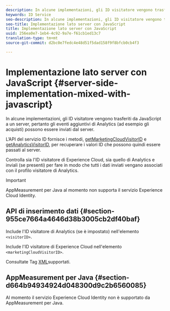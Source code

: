 ```yaml
---
description: In alcune implementazioni, gli ID visitatore vengono trasferiti da JavaScript a un server, pertanto gli eventi aggiuntivi di Analytics (ad esempio gli acquisti) possono essere inviati dal server.
keywords: ID Service
seo-description: In alcune implementazioni, gli ID visitatore vengono trasferiti da JavaScript a un server, pertanto gli eventi aggiuntivi di Analytics (ad esempio gli acquisti) possono essere inviati dal server.
seo-title: Implementazione lato server con JavaScript
title: Implementazione lato server con JavaScript
uuid: 256ea0e7-1eb4-4c92-9a7e-f61cb1ed13c7
translation-type: tm+mt
source-git-commit: d2bc0e7fedc4e48d51f5dad158f9f8bfcb0cb4f3

---
```



# Implementazione lato server con JavaScript {#server-side-implementation-mixed-with-javascript}

In alcune implementazioni, gli ID visitatore vengono trasferiti da JavaScript a un server, pertanto gli eventi aggiuntivi di Analytics (ad esempio gli acquisti) possono essere inviati dal server.

L’API del servizio ID fornisce i metodi, [getMarketingCloudVisitorID](../../library/get-set/getmcvid.md) e [getAnalyticsVisitorID](../../library/get-set/getanalyticsvisitorid.md), per recuperare i valori ID che possono quindi essere passati al server.

Controlla sia l&#39;ID visitatore di Experience Cloud, sia quello di Analytics e inviali (se presenti) per fare in modo che tutti i dati inviati vengano associati con il profilo visitatore di Analytics.

>[!IMPORTANT]
>
>AppMeasurement per Java al momento non supporta il servizio Experience Cloud Identity.

## API di inserimento dati {#section-955ce7664a4646d38b3005cb2df40baf}

Include l&#39;ID visitatore di Analytics (se è impostato) nell&#39;elemento `<visitorID>`.

Include l&#39;ID visitatore di Experience Cloud nell&#39;elemento `<marketingCloudVisitorID>`.

Consultate Tag [XML](https://www.adobe.io)supportati.

## AppMeasurement per Java {#section-d664b94934924d048300d9c2b6560085}

Al momento il servizio Experience Cloud Identity non è supportato da AppMeasurement per Java.
